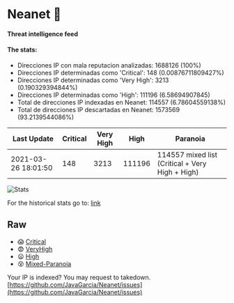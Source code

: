 # Neanet :hocho:
#### Threat intelligence feed
#### The stats:

- Direcciones IP con mala reputacion analizadas: 1688126 (100%)
- Direcciones IP determinadas como 'Critical':  148 (0.00876711809427%)
- Direcciones IP determinadas como 'Very High':  3213 (0.190329394844%)
- Direcciones IP determinadas como 'High':  111196 (6.58694907845)
- Total de direcciones IP indexadas en Neanet:  114557 (6.78604559138%)
- Total de direcciones IP descartadas en Neanet:  1573569 (93.2139544086%)

| Last Update | Critical | Very High | High | Paranoia |
| --- | --- | --- | --- | --- |
| 2021-03-26 18:01:50 | 148 | 3213 | 111196 | 114557 mixed list (Critical + Very High + High)|

![Stats](https://docs.google.com/spreadsheets/d/e/2PACX-1vSnaNMIXVabIpDJjufMlzH7poXnshF3mgd8Is1g9ytUEzVsP5my4Trn8f-xkoLLQ38xpL3HtmUexLo6/pubchart?oid=501124687&format=image)

For the historical stats go to: [link](/stats.csv)
## Raw
- :scream: [Critical](https://raw.githubusercontent.com/JavaGarcia/Neanet/master/blacklists/neanet_critical.txt)
- :fearful: [VeryHigh](https://raw.githubusercontent.com/JavaGarcia/Neanet/master/blacklists/neanet_veryHigh.txtt)
- :frowning: [High](https://raw.githubusercontent.com/JavaGarcia/Neanet/master/blacklists/neanet_high.txt)
- :dizzy_face: [Mixed-Paranoia](https://raw.githubusercontent.com/JavaGarcia/Neanet/master/blacklists/neanet_all.txt)


Your IP is indexed? You may request to takedown. [https://github.com/JavaGarcia/Neanet/issues](https://github.com/JavaGarcia/Neanet/issues)





















































































































































































































































































































































































































































































































































































































































































































































































































































































































































































































































































































































































































































































































































































































































































































































































































































































































































































































































































































































































































































































































































































































































































































































































































































































































































































































































































































































































































































































































































































































































































































































































































































































































































































































































































































































































































































































































































































































































































































































































































































































































































































































































































































































































































































































































































































































































































































































































































































































































































































































































































































































































































































































































































